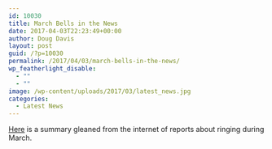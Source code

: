 ```yaml
---
id: 10030
title: March Bells in the News
date: 2017-04-03T22:23:49+00:00
author: Doug Davis
layout: post
guid: /?p=10030
permalink: /2017/04/03/march-bells-in-the-news/
wp_featherlight_disable:
  - ""
  - ""
image: /wp-content/uploads/2017/03/latest_news.jpg
categories:
  - Latest News
---
```

<a href="https://cccbr.org.uk/wp-content/uploads/2017/04/2017-03-web.pdf" target="_blank">Here</a> is a summary gleaned from the internet of reports about ringing during March.
